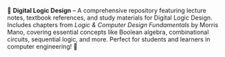 🔢 **Digital Logic Design** – A comprehensive repository featuring lecture notes, textbook references, and study materials for Digital Logic Design. Includes chapters from *Logic & Computer Design Fundamentals* by Morris Mano, covering essential concepts like Boolean algebra, combinational circuits, sequential logic, and more. Perfect for students and learners in computer engineering! 🚀
